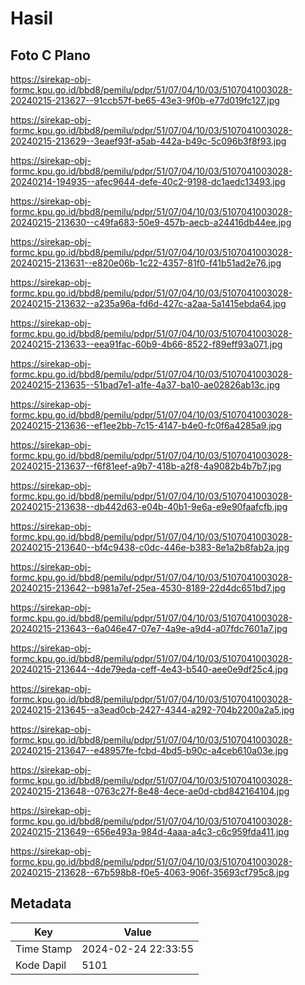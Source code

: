 # Hasil

## Foto C Plano

https://sirekap-obj-formc.kpu.go.id/bbd8/pemilu/pdpr/51/07/04/10/03/5107041003028-20240215-213627--91ccb57f-be65-43e3-9f0b-e77d019fc127.jpg

https://sirekap-obj-formc.kpu.go.id/bbd8/pemilu/pdpr/51/07/04/10/03/5107041003028-20240215-213629--3eaef93f-a5ab-442a-b49c-5c096b3f8f93.jpg

https://sirekap-obj-formc.kpu.go.id/bbd8/pemilu/pdpr/51/07/04/10/03/5107041003028-20240214-194935--afec9644-defe-40c2-9198-dc1aedc13493.jpg

https://sirekap-obj-formc.kpu.go.id/bbd8/pemilu/pdpr/51/07/04/10/03/5107041003028-20240215-213630--c49fa683-50e9-457b-aecb-a24416db44ee.jpg

https://sirekap-obj-formc.kpu.go.id/bbd8/pemilu/pdpr/51/07/04/10/03/5107041003028-20240215-213631--e820e06b-1c22-4357-81f0-f41b51ad2e76.jpg

https://sirekap-obj-formc.kpu.go.id/bbd8/pemilu/pdpr/51/07/04/10/03/5107041003028-20240215-213632--a235a96a-fd6d-427c-a2aa-5a1415ebda64.jpg

https://sirekap-obj-formc.kpu.go.id/bbd8/pemilu/pdpr/51/07/04/10/03/5107041003028-20240215-213633--eea91fac-60b9-4b66-8522-f89eff93a071.jpg

https://sirekap-obj-formc.kpu.go.id/bbd8/pemilu/pdpr/51/07/04/10/03/5107041003028-20240215-213635--51bad7e1-a1fe-4a37-ba10-ae02826ab13c.jpg

https://sirekap-obj-formc.kpu.go.id/bbd8/pemilu/pdpr/51/07/04/10/03/5107041003028-20240215-213636--ef1ee2bb-7c15-4147-b4e0-fc0f6a4285a9.jpg

https://sirekap-obj-formc.kpu.go.id/bbd8/pemilu/pdpr/51/07/04/10/03/5107041003028-20240215-213637--f6f81eef-a9b7-418b-a2f8-4a9082b4b7b7.jpg

https://sirekap-obj-formc.kpu.go.id/bbd8/pemilu/pdpr/51/07/04/10/03/5107041003028-20240215-213638--db442d63-e04b-40b1-9e6a-e9e90faafcfb.jpg

https://sirekap-obj-formc.kpu.go.id/bbd8/pemilu/pdpr/51/07/04/10/03/5107041003028-20240215-213640--bf4c9438-c0dc-446e-b383-8e1a2b8fab2a.jpg

https://sirekap-obj-formc.kpu.go.id/bbd8/pemilu/pdpr/51/07/04/10/03/5107041003028-20240215-213642--b981a7ef-25ea-4530-8189-22d4dc651bd7.jpg

https://sirekap-obj-formc.kpu.go.id/bbd8/pemilu/pdpr/51/07/04/10/03/5107041003028-20240215-213643--6a046e47-07e7-4a9e-a9d4-a07fdc7601a7.jpg

https://sirekap-obj-formc.kpu.go.id/bbd8/pemilu/pdpr/51/07/04/10/03/5107041003028-20240215-213644--4de79eda-ceff-4e43-b540-aee0e9df25c4.jpg

https://sirekap-obj-formc.kpu.go.id/bbd8/pemilu/pdpr/51/07/04/10/03/5107041003028-20240215-213645--a3ead0cb-2427-4344-a292-704b2200a2a5.jpg

https://sirekap-obj-formc.kpu.go.id/bbd8/pemilu/pdpr/51/07/04/10/03/5107041003028-20240215-213647--e48957fe-fcbd-4bd5-b90c-a4ceb610a03e.jpg

https://sirekap-obj-formc.kpu.go.id/bbd8/pemilu/pdpr/51/07/04/10/03/5107041003028-20240215-213648--0763c27f-8e48-4ece-ae0d-cbd842164104.jpg

https://sirekap-obj-formc.kpu.go.id/bbd8/pemilu/pdpr/51/07/04/10/03/5107041003028-20240215-213649--656e493a-984d-4aaa-a4c3-c6c959fda411.jpg

https://sirekap-obj-formc.kpu.go.id/bbd8/pemilu/pdpr/51/07/04/10/03/5107041003028-20240215-213628--67b598b8-f0e5-4063-906f-35693cf795c8.jpg


## Metadata

| Key        | Value               |
| ---------- | ------------------- |
| Time Stamp | 2024-02-24 22:33:55 |
| Kode Dapil | 5101                |



